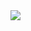 <img src="https://github-readme-stats.vercel.app/api/top-langs/?username=voyager19878"/>
<!---
Jishnu-JSK/Jishnu-JSK is a ✨ special ✨ repository because its `README.md` (this file) appears on your GitHub profile.
You can click the Preview link to take a look at your changes.
--->
